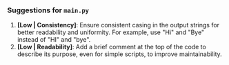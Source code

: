 ### Suggestions for `main.py`

1. **[Low | Consistency]**: Ensure consistent casing in the output strings for better readability and uniformity. For example, use "Hi" and "Bye" instead of "HI" and "bye".
2. **[Low | Readability]**: Add a brief comment at the top of the code to describe its purpose, even for simple scripts, to improve maintainability.

